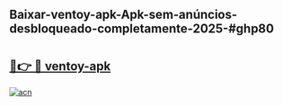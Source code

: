 ## Baixar-ventoy-apk-Apk-sem-anúncios-desbloqueado-completamente-2025-#ghp80

# <h2><a href="https://ainizakaria.my?title=ventoy-apk&ref=20M">🔗👉 🔴 ventoy-apk</a></h2>

[![acn](https://github.com/user-attachments/assets/0f9c940e-d8b0-45ae-aac7-cd30a18b3e1c)](https://ainizakaria.my?title=ventoy-apk&ref=20M)

